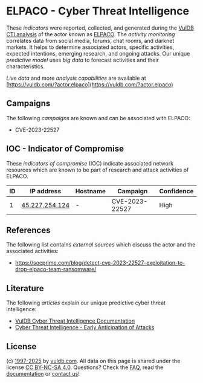 # ELPACO - Cyber Threat Intelligence

These _indicators_ were reported, collected, and generated during the [VulDB CTI analysis](https://vuldb.com/?kb.cti) of the actor known as [ELPACO](https://vuldb.com/?actor.elpaco). The _activity monitoring_ correlates data from social media, forums, chat rooms, and darknet markets. It helps to determine associated actors, specific activities, expected intentions, emerging research, and ongoing attacks. Our unique _predictive model_ uses _big data_ to forecast activities and their characteristics.

_Live data_ and more _analysis capabilities_ are available at [https://vuldb.com/?actor.elpaco](https://vuldb.com/?actor.elpaco)

## Campaigns

The following _campaigns_ are known and can be associated with ELPACO:

* CVE-2023-22527

## IOC - Indicator of Compromise

These _indicators of compromise_ (IOC) indicate associated network resources which are known to be part of research and attack activities of ELPACO.

ID | IP address | Hostname | Campaign | Confidence
-- | ---------- | -------- | -------- | ----------
1 | [45.227.254.124](https://vuldb.com/?ip.45.227.254.124) | - | CVE-2023-22527 | High

## References

The following list contains _external sources_ which discuss the actor and the associated activities:

* https://socprime.com/blog/detect-cve-2023-22527-exploitation-to-drop-elpaco-team-ransomware/

## Literature

The following _articles_ explain our unique predictive cyber threat intelligence:

* [VulDB Cyber Threat Intelligence Documentation](https://vuldb.com/?kb.cti)
* [Cyber Threat Intelligence - Early Anticipation of Attacks](https://www.scip.ch/en/?labs.20201022)

## License

(c) [1997-2025](https://vuldb.com/?kb.changelog) by [vuldb.com](https://vuldb.com/?kb.about). All data on this page is shared under the license [CC BY-NC-SA 4.0](https://creativecommons.org/licenses/by-nc-sa/4.0/). Questions? Check the [FAQ](https://vuldb.com/?kb.faq), read the [documentation](https://vuldb.com/?kb) or [contact us](https://vuldb.com/?contact)!
